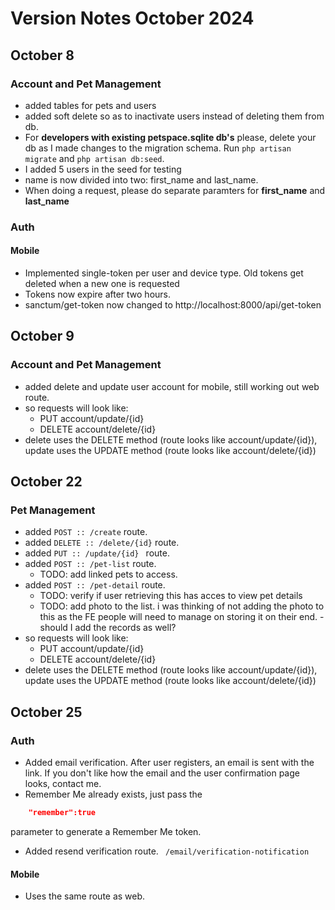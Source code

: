 # Version Notes October 2024
## October 8

### Account and Pet Management
- added tables for pets and users
- added soft delete so as to inactivate users instead of deleting them from db.
- For **developers with existing petspace.sqlite db's** please, delete your db as I made changes to the migration schema. Run ```php artisan migrate``` and ```php artisan db:seed```. 
- I added 5 users in the seed for testing
- name is now divided into two: first_name and last_name. 
- When doing a request, please do separate paramters for **first_name** and **last_name**

### Auth
#### Mobile
- Implemented single-token per user and device type. Old tokens get deleted when a new one is requested
- Tokens now expire after two hours.
- sanctum/get-token now changed to http://localhost:8000/api/get-token

## October 9

### Account and Pet Management
- added delete and update user account for mobile, still working out web route.
- so requests will look like:
    - PUT account/update/{id}
    - DELETE account/delete/{id}
- delete uses the DELETE method (route looks like account/update/{id}), update uses the UPDATE method (route looks like account/delete/{id})

## October 22
### Pet Management
- added ```POST :: /create``` route.
- added ```DELETE :: /delete/{id}``` route.
- added ```PUT :: /update/{id} ``` route.
- added ```POST :: /pet-list``` route.
    - TODO: add linked pets to access. 
- added ```POST :: /pet-detail``` route.
    - TODO: verify if user retrieving this has acces to view pet details
    - TODO: add photo to the list. i was thinking of not adding the photo to this as the FE people will need to manage on storing it on their end.
    -should I add the records as well?
- so requests will look like:
    - PUT account/update/{id}
    - DELETE account/delete/{id}
- delete uses the DELETE method (route looks like account/update/{id}), update uses the UPDATE method (route looks like account/delete/{id})

## October 25
### Auth
- Added email verification. After user registers, an email is sent with the link. If you don't like how the email and the user confirmation page looks, contact me.
- Remember Me already exists, just pass the 
```json
    "remember":true 
```
parameter to generate a Remember Me token.
- Added resend verification route. 
``` /email/verification-notification```

#### Mobile
- Uses the same route as web.